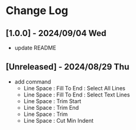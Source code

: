 # Change Log

## [1.0.0] - 2024/09/04 Wed
- update README

## [Unreleased] - 2024/08/29 Thu
- add command
  - Line Space : Fill To End : Select All Lines
  - Line Space : Fill To End : Select Text Lines
  - Line Space : Trim Start
  - Line Space : Trim End
  - Line Space : Trim
  - Line Space : Cut Min Indent
